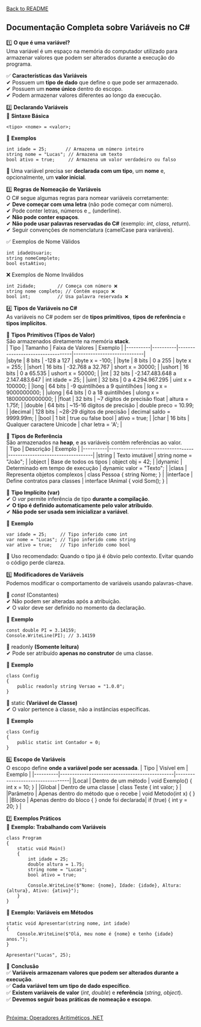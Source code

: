 [Back to README](../README.md)

## Documentação Completa sobre Variáveis no C#

1️⃣ **O que é uma variável?**<br />
Uma variável é um espaço na memória do computador utilizado para armazenar valores que podem ser alterados durante a execução do programa.

✅ **Características das Variáveis**<br />
✔ Possuem um **tipo de dado** que define o que pode ser armazenado.<br />
✔ Possuem um **nome único** dentro do escopo.<br />
✔ Podem armazenar valores diferentes ao longo da execução.<br />

2️⃣ **Declarando Variáveis**<br />
📌 **Sintaxe Básica** <br />
```
<tipo> <nome> = <valor>;

```

📌 **Exemplos** <br />
```
int idade = 25;       // Armazena um número inteiro
string nome = "Lucas"; // Armazena um texto
bool ativo = true;     // Armazena um valor verdadeiro ou falso

```

🔹 Uma variável precisa ser **declarada com um tipo**, um **nome** e, opcionalmente, um **valor inicial**. <br />

3️⃣ **Regras de Nomeação de Variáveis** <br />
O C# segue algumas regras para nomear variáveis corretamente: <br />
✔ **Deve começar com uma letra** (não pode começar com número). <br />
✔ Pode conter letras, números e *_* (underline). <br />
✔ **Não pode conter espaços**. <br />
✔ **Não pode usar palavras reservadas do C#** (exemplo: *int*, *class*, *return*). <br />
✔ Seguir convenções de nomenclatura (camelCase para variáveis). <br />

✅ Exemplos de Nome Válidos<br />

```
int idadeUsuario;
string nomeCompleto;
bool estaAtivo;

```
❌ Exemplos de Nome Inválidos<br />

```
int 2idade;        // Começa com número ❌
string nome completo; // Contém espaço ❌
bool int;          // Usa palavra reservada ❌

```

4️⃣ **Tipos de Variáveis no C#**<br />
As variáveis no C# podem ser de **tipos primitivos**, **tipos de referência** e **tipos implícitos**.<br />

📌 **Tipos Primitivos (Tipos de Valor)**<br />
São armazenados diretamente na memória **stack**.<br />
| Tipo     | Tamanho  | Faixa de Valores                 | Exemplo                     |
|----------|----------|----------------------------------|-----------------------------|			
|sbyte	   | 8 bits	  |  -128 a 127	                     | sbyte x = -100;             |
|byte	     | 8 bits	  |  0 a 255	                       | byte x = 255;               |
|short	   | 16 bits  |	 -32.768 a 32.767	               | short x = 30000;            |
|ushort	   | 16 bits  |	 0 a 65.535	                     | ushort x = 50000;           |
|int	     | 32 bits  |	 -2.147.483.648 a 2.147.483.647  | int idade = 25;             |
|uint	     | 32 bits  |	 0 a 4.294.967.295	             | uint x = 100000;            |
|long	     | 64 bits  |	 -9 quintilhões a 9 quintilhões  | long x = 9000000000;        |
|ulong	   | 64 bits  |	 0 a 18 quintilhões	             | ulong x = 18000000000000;   |
|float	   | 32 bits  |	 ~7 dígitos de precisão	float    | altura = 1.75f;             |
|double	   | 64 bits  |	 ~15-16 dígitos de precisão	     | double preco = 10.99;       |
|decimal	 | 128 bits |	 ~28-29 dígitos de precisão	     | decimal saldo = 9999.99m;   |
|bool	     | 1 bit	  |  true ou false	bool             | ativo = true;               |
|char	     | 16 bits  |	 Qualquer caractere Unicode	     | char letra = 'A';           |


📌 **Tipos de Referência**<br />
São armazenados na **heap**, e as variáveis contêm referências ao valor. <br />
| Tipo     | Descrição                         | Exemplo                           |
|----------|-----------------------------------|-----------------------------------|
|string	   | Texto imutável	                   | string nome = "João";             |
|object	   | Base de todos os tipos	           | object obj = 42;                  |
|dynamic	 | Determinado em tempo de execução	 | dynamic valor = "Texto";          |
|class	   | Representa objetos complexos	     | class Pessoa { string Nome; }     |
|interface | Define contratos para classes	   | interface IAnimal { void Som(); } |

📌 **Tipo Implícito (var)**<br />
✔ O *var* permite inferência de tipo **durante a compilação**.<br />
✔ **O tipo é definido automaticamente pelo valor atribuído**.<br />
✔ **Não pode ser usada sem inicializar a variável**.<br />

📌 **Exemplo** <br />
```
var idade = 25;     // Tipo inferido como int
var nome = "Lucas"; // Tipo inferido como string
var ativo = true;   // Tipo inferido como bool

```
📌 Uso recomendado: Quando o tipo já é óbvio pelo contexto. Evitar quando o código perde clareza. <br />

5️⃣ **Modificadores de Variáveis**<br />
Podemos modificar o comportamento de variáveis usando palavras-chave.

📌 *const* (Constantes) <br />
✔ Não podem ser alteradas após a atribuição. <br />
✔ O valor deve ser definido no momento da declaração. <br />

📌 **Exemplo** <br />
```
const double PI = 3.14159;
Console.WriteLine(PI); // 3.14159

```

📌 readonly **(Somente leitura)**<br />
✔ Pode ser atribuído **apenas no construtor** de uma classe.

📌 **Exemplo**
```
class Config
{
    public readonly string Versao = "1.0.0";
}

```
📌 static **(Variável de Classe)**<br />
✔ O valor pertence à classe, não a instâncias específicas.<br />

📌 **Exemplo** <br />

```
class Config
{
    public static int Contador = 0;
}
```
6️⃣ **Escopo de Variáveis** <br />
O escopo define **onde a variável pode ser acessada**.
| Tipo     | Visível em                                    | Exemplo                          |
|----------|-----------------------------------------------|----------------------------------|
|Local 	   |  Dentro de um método	                         | void Exemplo() { int x = 10; }   |
|Global	   |  Dentro de uma classe	                       | class Teste { int valor; }       |
|Parâmetro |  Apenas dentro do método que o recebe	       | void Metodo(int x) { }           |
|Bloco	   |  Apenas dentro do bloco { } onde foi declarada| if (true) { int y = 20; }        |

7️⃣ **Exemplos Práticos** <br />
📌 **Exemplo: Trabalhando com Variáveis** <br />

```
class Program
{
    static void Main()
    {
        int idade = 25;
        double altura = 1.75;
        string nome = "Lucas";
        bool ativo = true;

        Console.WriteLine($"Nome: {nome}, Idade: {idade}, Altura: {altura}, Ativo: {ativo}");
    }
}
```

📌 **Exemplo: Variáveis em Métodos** <br />
```
static void Apresentar(string nome, int idade)
{
    Console.WriteLine($"Olá, meu nome é {nome} e tenho {idade} anos.");
}

Apresentar("Lucas", 25);

```

📌 **Conclusão** <br />
✅ **Variáveis armazenam valores que podem ser alterados durante a execução**. <br />
✅ **Cada variável tem um tipo de dado específico**. <br />
✅ **Existem variáveis de valor** (*int*, *double*) e **referência** (*string*, *object*). <br />
✅ **Devemos seguir boas práticas de nomeação e escopo**. <br />



<br/>
<div style="display: flex; justify-content: space-between;">  
  <a href="arithmetic-operators.md">Próxima: Operadores Aritiméticos .NET</a>
</div>

